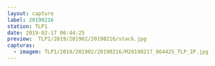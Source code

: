```yaml
---
layout: capture
label: 20190216
station: TLP1
date: 2019-02-17 06:44:25
preview:  TLP1/2019/201902/20190216/stack.jpg
capturas:
  - imagem: TLP1/2019/201902/20190216/M20190217_064425_TLP_1P.jpg
---
```

